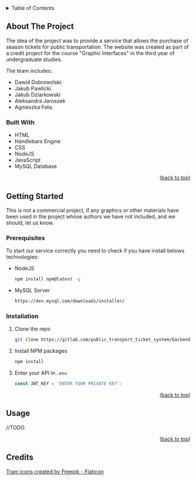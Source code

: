<!-- TABLE OF CONTENTS -->
<details>
  <summary>Table of Contents</summary>
  <ol>
    <li>
      <a href="#about-the-project">About The Project</a>
      <ul>
        <li><a href="#built-with">Built With</a></li>
      </ul>
    </li>
    <li>
      <a href="#getting-started">Getting Started</a>
      <ul>
        <li><a href="#prerequisites">Prerequisites</a></li>
        <li><a href="#installation">Installation</a></li>
      </ul>
    </li>
    <li><a href="#usage">Usage</a></li>
  </ol>
</details>



<!-- ABOUT THE PROJECT -->
## About The Project

The idea of the project was to provide a service that allows the purchase of season tickets for public transportation.
The website was created as part of a credit project for the course "Graphic Interfaces" in the third year of undergraduate studies.

The team includes:
* Dawid Dobrowolski
* Jakub Pawlicki
* Jakub Dziarkowski
* Aleksandra Jaroszek
* Agnieszka Felis

### Built With


* HTML
* Handlebars Engine
* CSS
* NodeJS
* JavaScript
* MySQL Database

<p align="right">(<a href="#readme-top">back to top</a>)</p>



<!-- GETTING STARTED -->
## Getting Started

This is not a commercial project, if any graphics or other materials have been used in the project whose authors we have not included, and we should, let us know.

### Prerequisites

To start our service correctly you need to check if you have install belows technologies:
* NodeJS
  ```sh
  npm install npm@latest -g
  ```
* MySQL Server
  ```sh
  https://dev.mysql.com/downloads/installer/
  ```

### Installation

1. Clone the repo
   ```sh
   git clone https://gitlab.com/public_transport_ticket_system/backend
   ```
3. Install NPM packages
   ```sh
   npm install
   ```
4. Enter your API in `.env`
   ```js
   const JWT_KEY = 'ENTER YOUR PRIVATE KEY';
   ```

<p align="right">(<a href="#readme-top">back to top</a>)</p>



<!-- USAGE EXAMPLES -->
## Usage

//TODO

<p align="right">(<a href="#readme-top">back to top</a>)</p>

## Credits
<a href="https://www.flaticon.com/free-icons/tram" title="tram icons">Tram icons created by Freepik - Flaticon</a>